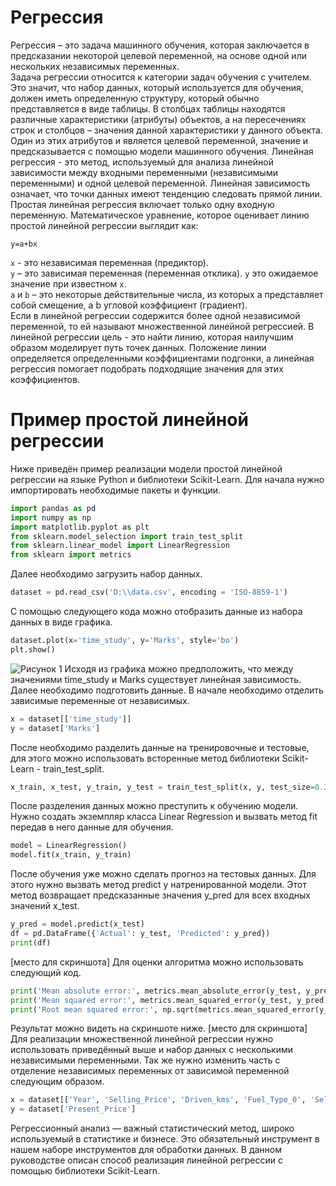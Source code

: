 # Регрессия
Регрессия – это задача машинного обучения, которая заключается в предсказании некоторой целевой переменной, на основе одной или нескольких независимых переменных.  
Задача регрессии относится к категории задач обучения с учителем. Это значит, что набор данных, который используется для обучения, должен иметь определенную структуру, который обычно представляется в виде таблицы. В столбцах таблицы находятся различные характеристики (атрибуты) объектов, а на пересечениях строк и столбцов – значения данной характеристики у данного объекта. Один из этих атрибутов и является целевой переменной, значение и предсказывается с помощью модели машинного обучения.
Линейная регрессия - это метод, используемый для анализа линейной зависимости между входными переменными (независимыми переменными) и одной целевой переменной. Линейная зависимость означает, что точки данных имеют тенденцию следовать прямой линии. Простая линейная регрессия включает только одну входную переменную.
Математическое уравнение, которое оценивает линию простой линейной регрессии выглядит как:
```
y=a+bx
```
`x` - это независимая переменная (предиктор).  
`y` – это зависимая переменная (переменная отклика).  `y` это ожидаемое значение при известном `x`.  
`a` и `b` – это некоторые действительные числа, из которых a представляет собой смещение, а b угловой коэффициент (градиент).  
Если в линейной регрессии содержится более одной независимой переменной, то ей называют множественной линейной регрессией.
В линейной регрессии цель - это найти линию, которая наилучшим образом моделирует путь точек данных. Положение линии определяется определенными коэффициентами подгонки, а линейная регрессия помогает подобрать подходящие значения для этих коэффициентов.
# Пример простой линейной регрессии
Ниже приведён пример реализации модели простой линейной регрессии на языке Python и библиотеки Scikit-Learn.
Для начала нужно импортировать необходимые пакеты и функции.
```python
import pandas as pd
import numpy as np
import matplotlib.pyplot as plt
from sklearn.model_selection import train_test_split
from sklearn.linear_model import LinearRegression
from sklearn import metrics
```
Далее необходимо загрузить набор данных.
```python
dataset = pd.read_csv('D:\\data.csv', encoding = 'ISO-8859-1')
```
С помощью следующего кода можно отобразить данные из набора данных в виде графика.
```python
dataset.plot(x='time_study', y='Marks', style='bo')
plt.show()
```
![Рисунок 1](https://github.com/Erkeri/LabNeuralNetwork/raw/master/images/image.png)
Исходя из графика можно предположить, что между значениями time_study и Marks существует линейная зависимость.
Далее необходимо подготовить данные. В начале необходимо отделить зависимые переменные от независимых.
```python
x = dataset[['time_study']]
y = dataset['Marks']
```
После необходимо разделить данные на тренировочные и тестовые, для этого можно использовать всторенные метод библиотеки Scikit-Learn - train_test_split.
```python
x_train, x_test, y_train, y_test = train_test_split(x, y, test_size=0.2, random_state=0)
```
После разделения данных можно преступить к обучению модели. Нужно создать экземпляр класса Linear Regression и вызвать метод fit передав в него данные для обучения.
```python
model = LinearRegression()
model.fit(x_train, y_train)
```
После обучения уже можно сделать прогноз на тестовых данных. Для этого нужно вызвать метод predict у натренированной модели. Этот метод возвращает предсказанные значения y_pred для всех входных значений x_test.
```python
y_pred = model.predict(x_test)
df = pd.DataFrame({'Actual': y_test, 'Predicted': y_pred})
print(df)
```
[место для скриншота]
Для оценки алгоритма можно использовать следующий код. 
```python
print('Mean absolute error:', metrics.mean_absolute_error(y_test, y_pred))
print('Mean squared error:', metrics.mean_squared_error(y_test, y_pred))
print('Root mean squared error:', np.sqrt(metrics.mean_squared_error(y_test, y_pred)))
```
Результат можно видеть на скриншоте ниже.
[место для скриншота]
Для реализации множественной линейной регрессии нужно использовать приведённый выше и набор данных с несколькими независимыми переменными. Так же нужно изменить часть с отделение независимых переменных от зависимой переменной следующим образом.
```python
x = dataset[['Year', 'Selling_Price', 'Driven_kms', 'Fuel_Type_0', 'Selling_type_0', 'Transmission_0']]
y = dataset['Present_Price']
```
Регрессионный анализ — важный статистический метод, широко используемый в статистике и бизнесе. Это обязательный инструмент в нашем наборе инструментов для обработки данных. В данном руководстве описан способ реализация линейной регрессии с помощью библиотеки Scikit-Learn.